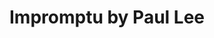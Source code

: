 ---
title: "Impromptu by Paul Lee"
description: "Impromptu by Paul Lee"
layout: shop
keywords:
  - 美食競賽
  - 台灣美食
  - 美食精選
datePublished: "2025-06-30"
dateModified: "2025-07-02"
city: "台北市"
district: "中山區"
address: "台北市中山區中山北路二段39巷3號B1"
phone: "0225212518"
geo: "25.05417685841221, 121.52423063792575"
google_map: "https://maps.app.goo.gl/KzbjU6DDMxacNCKE6"
footinder: "https://footinder.com.tw/%E5%8F%B0%E5%8C%97%E5%B8%82%E4%B8%AD%E5%B1%B1%E5%8D%80/46994/"
official: "http://www.impromptu.com.tw/"
award:
  - name: "500盤"
    year: "2024"
    entries:
      - dishes:
          - "龍蝦拌麵"
          - "烤胭脂蝦"

---